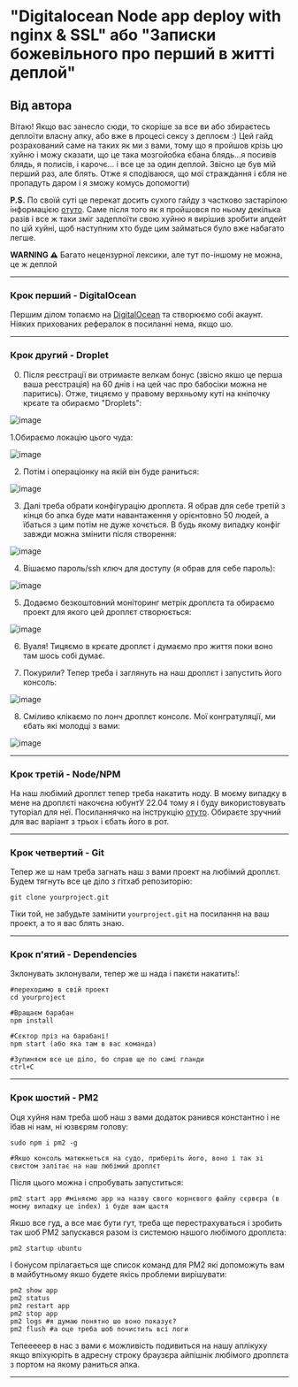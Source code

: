 # "Digitalocean Node app deploy with nginx & SSL" або "Записки божевільного про перший в житті деплой"
## Від автора
Вітаю! 
Якщо вас занесло сюди, то скоріше за все ви або збираєтесь деплоїти власну апку, або вже в процесі сексу з деплоєм :) Цей гайд розрахований саме на таких як ми з вами, тому що я пройшов крізь цю хуйню і можу сказати, що це така мозгойобка єбана блядь...я посивів блядь, я полисів, і карочє... і все це за один деплой. Звісно це був мій перший раз, але блять. 
Отже я сподіваюся, що мої страждання і єбля не пропадуть даром і я зможу комусь допомогти) 

**P.S.** По своїй суті це перекат досить сухого гайду з частково застарілою інформацією [отуто](https://gist.github.com/bradtraversy/cd90d1ed3c462fe3bddd11bf8953a896). Саме після того як я пройшовся по ньому декілька разів і все ж таки зміг задеплоїти свою хуйню я вирішив зробити апдейт по цій хуйні, щоб наступним хто буде цим займаться було вже набагато легше.

**WARNING ⚠** Багато нецензурної лексики, але тут по-іншому не можна, це ж деплой
____ 
### Крок перший - DigitalOcean
Першим ділом топаємо на [DigitalOcean](https://cloud.digitalocean.com/registrations/new) та створюємо собі акаунт. Ніяких прихованих рефералок в посиланні нема, якщо шо. 
____ 
### Крок другий - Droplet
0. Після реєстрації ви отримаєте велкам бонус (звісно якшо це перша ваша реєстрація) на 60 днів і на цей час про бабосіки можна не паритись). Отже, тицяємо у правому верхньому куті на кніпочку крєате та обираємо "Droplets":

![image](https://github.com/ohiienko-r/digitalocean-droplet-deploy/assets/109099364/a0ee3315-2e1a-4475-963e-6135834dd991)


1.Обираємо локацію цього чуда:

![image](https://github.com/ohiienko-r/digitalocean-droplet-deploy/assets/109099364/a2a2dca7-6537-43ff-97e4-f9aed3fa4c4b)

2. Потім і операціонку на якій він буде раниться:

![image](https://github.com/ohiienko-r/digitalocean-droplet-deploy/assets/109099364/a2b92b0f-6ad1-482d-a46f-05d7c35340ad)

3. Далі треба обрати конфігурацію дроплєта. Я обрав для себе третій з кінця бо апка буде мати навантаження у орієнтовно 50 людей, а їбаться з цим потім не дуже хочється. В будь якому випадку конфіг завжди можна змінити після створення:

![image](https://github.com/ohiienko-r/digitalocean-droplet-deploy/assets/109099364/9e4bc3d4-d74f-4f43-90dd-9dd1e04df31a)

4. Вішаємо пароль/ssh ключ для доступу (я обрав для себе пароль):

![image](https://github.com/ohiienko-r/digitalocean-droplet-deploy/assets/109099364/18b41f85-7512-4249-984c-d60d80c6f2c2)

5. Додаємо безкоштовний моніторинг метрік дроплєта та обираємо проект для якого цей дроплєт створюється:

![image](https://github.com/ohiienko-r/digitalocean-droplet-deploy/assets/109099364/8e2211e0-1ef0-465a-8cc4-3ec5e347cfea)

6. Вуаля! Тицяємо в крєате дроплєт і думаємо про життя поки воно там шось собі думає.

7. Покурили? Тепер треба і заглянуть на наш дроплєт і запустить його консоль:

![image](https://github.com/ohiienko-r/digitalocean-droplet-deploy/assets/109099364/cf23648b-1300-472a-86cc-cad89d512bac)


8. Сміливо клікаємо по лонч дроплєт консолє. Мої конгратуляції, ми єбать які молодці з вами: 

![image](https://github.com/ohiienko-r/digitalocean-droplet-deploy/assets/109099364/a0c701a4-9a62-4db0-b4bb-98f482922f63)


____ 
### Крок третій - Node/NPM

На наш любімий дроплєт тепер треба накатить ноду. В моєму випадку в мене на дроплєті накочєна юбунтУ 22.04 тому я і буду використовувать туторіал для неї. Посиланнячко на інструкцію [отуто](https://www.digitalocean.com/community/tutorials/how-to-install-node-js-on-ubuntu-22-04). Обираєте зручний для вас варіант з трьох і єбать його в рот.
____ 
### Крок четвертий - Git
Тепер же ш нам треба загнать наш з вами проект на любімий дроплєт. Будем тягнуть все це діло з гітхаб репозиторію: 
```
git clone yourproject.git
```
Тіки той, не забудьте замінити `yourproject.git` на посилання на ваш проект, а то я вас блять знаю. 
____ 
### Крок п'ятий - Dependencies
Зклонувать зклонували, тепер же ш нада і пакєти накатить!: 
```
#переходимо в свій проект
cd yourproject

#Вращаєм барабан
npm install

#Сєктор пріз на барабані!
npm start (або яка там в вас команда)

#Зупиняєм все це діло, бо справ ще по самі гланди
ctrl+C
```
____ 
### Крок шостий - PM2 
Оця хуйня нам треба шоб наш з вами додаток ранився константно і не їбав ні нам, ні юзвєрям голову:
```
sudo npm i pm2 -g

#Якшо консоль матюкнеться на судо, приберіть його, воно і так зі свистом залітає на наш любімий дроплєт
```
Після цього можна і спробувать запуститься:
```
pm2 start app #міняємо app на назву свого корнєвого файлу сєрвєра (в моєму випадку це index) і буде вам щастя
```
Якшо все гуд, а все має бути гут, треба ще перестрахуваться і зробить так шоб PM2 запускався разом із системою нашого любімого дроплєта:
```
pm2 startup ubuntu
```
І бонусом прілагається ще список команд для PM2 які допоможуть вам в майбутньому якшо будете якісь проблеми вирішувати: 
```
pm2 show app
pm2 status
pm2 restart app
pm2 stop app
pm2 logs #я думаю понятно шо воно показує?
pm2 flush #а оце треба шоб почистить всі логи
```
Тепееееер в нас з вами є можливість подивиться на нашу аплікуху якщо впіхуюріть в адресну строку браузєра айпішнік любімого дроплєта з портом на якому раниться апка.
____ 

